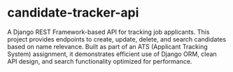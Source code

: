 # candidate-tracker-api
A Django REST Framework-based API for tracking job applicants. This project provides endpoints to create, update, delete, and search candidates based on name relevance. Built as part of an ATS (Applicant Tracking System) assignment, it demonstrates efficient use of Django ORM, clean API design, and search functionality optimized for performance.
